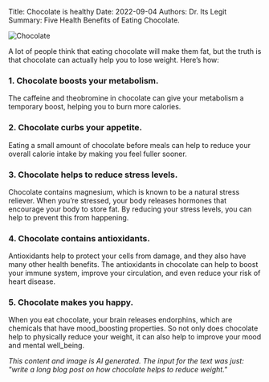 Title: Chocolate is healthy
Date: 2022-09-04
Authors: Dr. Its Legit
Summary: Five Health Benefits of Eating Chocolate.

![Chocolate]({filename}/images/chocolate.png)

A lot of people think that eating chocolate will make them fat, but the truth is that chocolate can actually help you to lose weight. Here’s how:

### 1. Chocolate boosts your metabolism.

The caffeine and theobromine in chocolate can give your metabolism a temporary boost, helping you to burn more calories.

### 2. Chocolate curbs your appetite.

Eating a small amount of chocolate before meals can help to reduce your overall calorie intake by making you feel fuller sooner.

### 3. Chocolate helps to reduce stress levels.

Chocolate contains magnesium, which is known to be a natural stress reliever. When you’re stressed, your body releases hormones that encourage your body to store fat. By reducing your stress levels, you can help to prevent this from happening.

### 4. Chocolate contains antioxidants.

Antioxidants help to protect your cells from damage, and they also have many other health benefits. The antioxidants in chocolate can help to boost your immune system, improve your circulation, and even reduce your risk of heart disease.

### 5. Chocolate makes you happy.

When you eat chocolate, your brain releases endorphins, which are chemicals that have mood_boosting properties. So not only does chocolate help to physically reduce your weight, it can also help to improve your mood and mental well_being.


*This content and image is AI generated. The input for the text was just: "write
a long blog post on how chocolate helps to reduce weight."*
